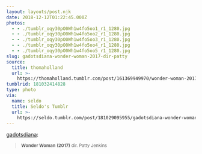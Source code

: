```yaml
---
layout: layouts/post.njk
date: 2018-12-12T01:22:45.000Z
photos:
  - - ./tumblr_oqy30pO0Wh1w4fo5oo1_r1_1280.jpg
  - - ./tumblr_oqy30pO0Wh1w4fo5oo2_r1_1280.jpg
  - - ./tumblr_oqy30pO0Wh1w4fo5oo3_r1_1280.jpg
  - - ./tumblr_oqy30pO0Wh1w4fo5oo4_r1_1280.jpg
  - - ./tumblr_oqy30pO0Wh1w4fo5oo5_r1_1280.jpg
slug: gadotsdiana-wonder-woman-2017-dir-patty
source:
  title: thomaholland
  url: >-
    https://thomaholland.tumblr.com/post/161369949970/wonder-woman-2017-dir-patty-jenkins
tumblrid: 181032414828
type: photo
via:
  name: seldo
  title: Seldo's Tumblr
  url: >-
    https://seldo.tumblr.com/post/181029095955/gadotsdiana-wonder-woman-2017-dir-patty
---
```

<p><a href="https://gadotsdiana.tumblr.com/post/161369949970/wonder-woman-2017-dir-patty-jenkins" class="tumblr_blog">gadotsdiana</a>:</p>

<blockquote><p><small><b>Wonder Woman</b> <b>(2017)</b> dir. Patty Jenkins</small><br/></p></blockquote>
